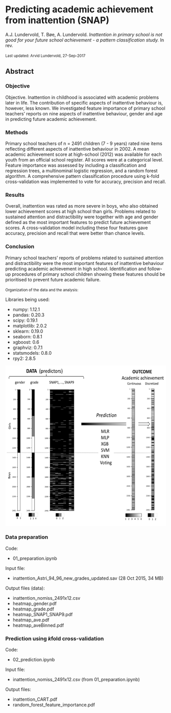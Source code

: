 # Predicting academic achievement from inattention (SNAP)
A.J. Lundervold, T. Bøe, A. Lundervold. <i>Inattention in primary school is not good for your future school achievement - a pattern classification study.</i> In rev.


<small>
Last updated: Arvid Lundervold, 27-Sep-2017
</small>

## Abstract

### Objective
Objective. Inattention in childhood is associated with academic problems later in life. The contribution of specific aspects of inattentive behaviour is, however, less known. We investigated feature importance of primary school teachers’ reports on nine aspects of inattentive behaviour, gender and age in predicting future academic achievement. 

### Methods
Primary school teachers of n = 2491 children (7 - 9 years) rated nine items reflecting different aspects of inattentive behaviour in 2002. A mean academic achievement score at high-school (2012) was available for each youth from an official school register. All scores were at a categorical level. Feature importance was assessed by including a classification and regression trees, a multinominal logistic regression, and a random forest algorithm. A comprehensive pattern classification procedure using k-fold cross-validation was implemented to vote for accuracy, precision and recall. 

### Results 
Overall, inattention was rated as more severe in boys, who also obtained lower achievement scores at high school than girls. Problems related to sustained attention and distractibility were together with age and gender defined as the most important features to predict future achievement scores. A cross-validation model including these four features gave accuracy, precision and recall that were better than chance levels. 

### Conclusion 
Primary school teachers’ reports of problems related to sustained attention and distractibility were the most important features of inattentive behaviour predicting academic achievement in high school. Identification and follow-up procedures of primary school children showing these features should be prioritised to prevent future academic failure.



<small>Organization of the data and the analysis:</small>

Libraries being used:

* numpy: 1.12.1
* pandas: 0.20.3
* scipy: 0.19.1
* matplotlib: 2.0.2
* sklearn: 0.19.0
* seaborn: 0.8.1
* xgboost: 0.6
* graphviz: 0.7.1
* statsmodels: 0.8.0
* rpy2: 2.8.5

<img src="./images/Data_to_classes_notebook_pptx.png" width="700px" height="500px" />

### Data preparation

Code:
 * 01_preparation.ipynb
 
Input file:

 * inattention_Astri_94_96_new_grades_updated.sav (28 Oct 2015, 34 MB) 

 
Output files (data):

 * inattention_nomiss_2491x12.csv
 * heatmap_gender.pdf
 * heatmap_grade.pdf
 * heatmap_SNAP1_SNAP9.pdf
 * heatmap_ave.pdf
 * heatmap_aveBinned.pdf
 
 
 ### Prediction using $k$fold cross-validation
 
 Code:
 * 02_prediction.ipynb
 
Input file:

 * inattention_nomiss_2491x12.csv (from 01_preparation.ipynb)
 
 
 Output files:
 
 * inattention_CART.pdf
 * random_forest_feature_importance.pdf
 
